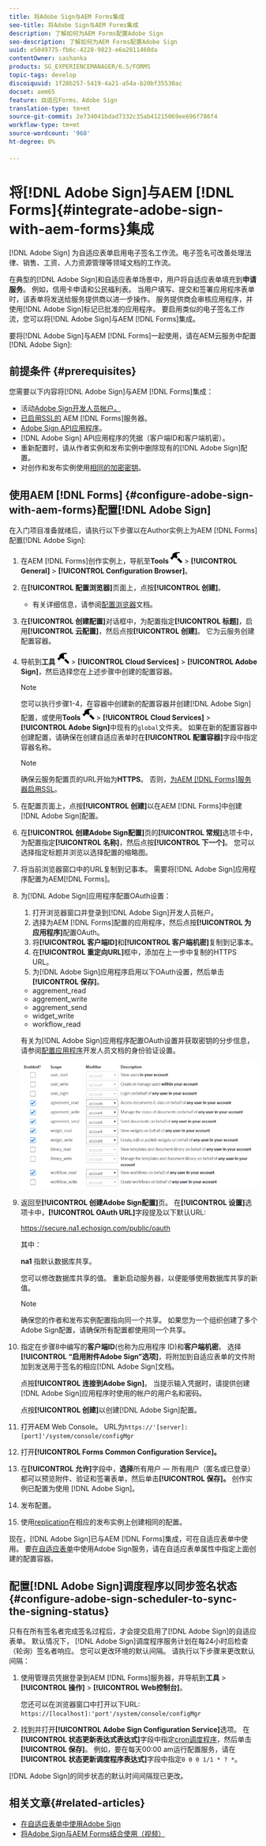 ```yaml
---
title: 将Adobe Sign与AEM Forms集成
seo-title: 将Adobe Sign与AEM Forms集成
description: 了解如何为AEM Forms配置Adobe Sign
seo-description: 了解如何为AEM Forms配置Adobe Sign
uuid: e5049775-fb6c-4228-9823-e6a2811460da
contentOwner: sashanka
products: SG_EXPERIENCEMANAGER/6.5/FORMS
topic-tags: develop
discoiquuid: 1f28b257-5419-4a21-a54a-b20bf35530ac
docset: aem65
feature: 自适应Forms、Adobe Sign
translation-type: tm+mt
source-git-commit: 2e734041bdad7332c35ab41215069ee696f786f4
workflow-type: tm+mt
source-wordcount: '968'
ht-degree: 0%

---
```



# 将[!DNL Adobe Sign]与AEM [!DNL Forms]{#integrate-adobe-sign-with-aem-forms}集成

[!DNL Adobe Sign] 为自适应表单启用电子签名工作流。电子签名可改善处理法律、销售、工资、人力资源管理等领域文档的工作流。

在典型的[!DNL Adobe Sign]和自适应表单场景中，用户将自适应表单填充到&#x200B;**申请服务**。 例如，信用卡申请和公民福利表。 当用户填写、提交和签署应用程序表单时，该表单将发送给服务提供商以进一步操作。 服务提供商会审核应用程序，并使用[!DNL Adobe Sign]标记已批准的应用程序。 要启用类似的电子签名工作流，您可以将[!DNL Adobe Sign]与AEM [!DNL Forms]集成。

要将[!DNL Adobe Sign]与AEM [!DNL Forms]一起使用，请在AEM云服务中配置[!DNL Adobe Sign]:

## 前提条件 {#prerequisites}

您需要以下内容将[!DNL Adobe Sign]与AEM [!DNL Forms]集成：

* 活动[Adobe Sign开发人员帐户。](https://acrobat.adobe.com/us/en/why-adobe/developer-form.html)
* [已启用SSL的](/help/sites-administering/ssl-by-default.md) AEM [!DNL Forms]服务器。
* [Adobe Sign API应用程序](https://www.adobe.io/apis/documentcloud/sign/docs.html#!adobedocs/adobe-sign/master/gstarted/create_app.md)。
* [!DNL Adobe Sign] API应用程序的凭据（客户端ID和客户端机密）。
* 重新配置时，请从作者实例和发布实例中删除现有的[!DNL Adobe Sign]配置。
* 对创作和发布实例使用[相同的加密密钥](/help/sites-administering/security-checklist.md#make-sure-you-properly-replicate-encryption-keys-when-needed)。

## 使用AEM [!DNL Forms] {#configure-adobe-sign-with-aem-forms}配置[!DNL Adobe Sign]

在入门项目准备就绪后，请执行以下步骤以在Author实例上为AEM [!DNL Forms]配置[!DNL Adobe Sign]:

1. 在AEM [!DNL Forms]创作实例上，导航至&#x200B;**Tools** ![hammer](assets/hammer.png) > **[!UICONTROL General]** > **[!UICONTROL Configuration Browser]**。
1. 在&#x200B;**[!UICONTROL 配置浏览器]**&#x200B;页面上，点按&#x200B;**[!UICONTROL 创建]**。
   * 有关详细信息，请参阅[配置浏览器](/help/sites-administering/configurations.md)文档。
1. 在&#x200B;**[!UICONTROL 创建配置]**&#x200B;对话框中，为配置指定&#x200B;**[!UICONTROL 标题]**，启用&#x200B;**[!UICONTROL 云配置]**，然后点按&#x200B;**[!UICONTROL 创建]**。 它为云服务创建配置容器。
1. 导航到&#x200B;**工具** ![hammer](assets/hammer.png) > **[!UICONTROL Cloud Services]** > **[!UICONTROL Adobe Sign]**，然后选择您在上述步骤中创建的配置容器。

   >[!NOTE]
   >
   >您可以执行步骤1-4，在容器中创建新的配置容器并创建[!DNL Adobe Sign]配置，或使用&#x200B;**Tools** ![ hammer](assets/hammer.png) > **[!UICONTROL Cloud Services]** > **[!UICONTROL Adobe Sign]**&#x200B;中现有的`global`文件夹。 如果在新的配置容器中创建配置，请确保在创建自适应表单时在&#x200B;**[!UICONTROL 配置容器]**&#x200B;字段中指定容器名称。

   >[!NOTE]
   确保云服务配置页的URL开始为&#x200B;**HTTPS**。 否则，[为AEM [!DNL Forms]服务器启用SSL](/help/sites-administering/ssl-by-default.md)。

1. 在配置页面上，点按&#x200B;**[!UICONTROL 创建]**&#x200B;以在AEM [!DNL Forms]中创建[!DNL Adobe Sign]配置。
1. 在&#x200B;**[!UICONTROL 创建Adobe Sign配置]**&#x200B;页的&#x200B;**[!UICONTROL 常规]**&#x200B;选项卡中，为配置指定&#x200B;**[!UICONTROL 名称]**，然后点按&#x200B;**[!UICONTROL 下一个]**。 您可以选择指定标题并浏览以选择配置的缩略图。

1. 将当前浏览器窗口中的URL复制到记事本。 需要将[!DNL Adobe Sign]应用程序配置为AEM[!DNL Forms]。

1. 为[!DNL Adobe Sign]应用程序配置OAuth设置：

   1. 打开浏览器窗口并登录到[!DNL Adobe Sign]开发人员帐户。
   1. 选择为AEM [!DNL Forms]配置的应用程序，然后点按&#x200B;**[!UICONTROL 为应用程序]**&#x200B;配置OAuth。
   1. 将&#x200B;**[!UICONTROL 客户端ID]**&#x200B;和&#x200B;**[!UICONTROL 客户端机密]**&#x200B;复制到记事本。
   1. 在&#x200B;**[!UICONTROL 重定向URL]**&#x200B;框中，添加在上一步中复制的HTTPS URL。
   1. 为[!DNL Adobe Sign]应用程序启用以下OAuth设置，然后单击&#x200B;**[!UICONTROL 保存]**。
   * aggrement_read
   * aggrement_write
   * aggrement_send
   * widget_write
   * workflow_read

   有关为[!DNL Adobe Sign]应用程序配置OAuth设置并获取密钥的分步信息，请参阅[配置应用程序](https://www.adobe.io/apis/documentcloud/sign/docs.html#!adobedocs/adobe-sign/master/gstarted/configure_oauth.md)开发人员文档的身份验证设置。

   ![OAuth配置](assets/oauthconfig_new.png)

1. 返回至&#x200B;**[!UICONTROL 创建Adobe Sign配置]**&#x200B;页。 在&#x200B;**[!UICONTROL 设置]**&#x200B;选项卡中，**[!UICONTROL OAuth URL]**&#x200B;字段提及以下默认URL:

   https://secure.na1.echosign.com/public/oauth

   其中：

   **na1** 指默认数据库共享。

   您可以修改数据库共享的值。 重新启动服务器，以便能够使用数据库共享的新值。

   >[!NOTE]
   确保您的作者和发布实例配置指向同一个共享。 如果您为一个组织创建了多个Adobe Sign配置，请确保所有配置都使用同一个共享。

1. 指定在步骤8中编写的&#x200B;**客户端ID**(也称为应用程序 ID)和&#x200B;**客户端机密**。 选择&#x200B;**[!UICONTROL “启用附件Adobe Sign”选项]**，将附加到自适应表单的文件附加到发送用于签名的相应[!DNL Adobe Sign]文档。

   点按&#x200B;**[!UICONTROL 连接到Adobe Sign]**。 当提示输入凭据时，请提供创建[!DNL Adobe Sign]应用程序时使用的帐户的用户名和密码。

   点按&#x200B;**[!UICONTROL 创建]**&#x200B;以创建[!DNL Adobe Sign]配置。

1. 打开AEM Web Console。 URL为`https://'[server]:[port]'/system/console/configMgr`
1. 打开&#x200B;**[!UICONTROL Forms Common Configuration Service]。**
1. 在&#x200B;**[!UICONTROL 允许]**&#x200B;字段中，**选择**&#x200B;所有用户 — 所有用户（匿名或已登录）都可以预览附件、验证和签署表单，然后单击&#x200B;**[!UICONTROL 保存]。** 创作实例已配置为使用 [!DNL Adobe Sign]。
1. 发布配置。
1. 使用[replication](https://docs.adobe.com/content/help/en/experience-manager-65/deploying/configuring/replication.html)在相应的发布实例上创建相同的配置。

现在，[!DNL Adobe Sign]已与AEM [!DNL Forms]集成，可在自适应表单中使用。 要[在自适应表单](../../forms/using/working-with-adobe-sign.md#configure-adobe-sign-for-an-adaptive-form)中使用Adobe Sign服务，请在自适应表单属性中指定上面创建的配置容器。



## 配置[!DNL Adobe Sign]调度程序以同步签名状态{#configure-adobe-sign-scheduler-to-sync-the-signing-status}

只有在所有签名者完成签名过程后，才会提交启用了[!DNL Adobe Sign]的自适应表单。 默认情况下， [!DNL Adobe Sign]调度程序服务计划在每24小时后检查（轮询）签名者响应。 您可以更改环境的默认间隔。 请执行以下步骤来更改默认间隔：

1. 使用管理员凭据登录到AEM [!DNL Forms]服务器，并导航到&#x200B;**工具** > **[!UICONTROL 操作]** > **[!UICONTROL Web控制台]**。

   您还可以在浏览器窗口中打开以下URL:
   `https://[localhost]:'port'/system/console/configMgr`

1. 找到并打开&#x200B;**[!UICONTROL Adobe Sign Configuration Service]**&#x200B;选项。 在&#x200B;**[!UICONTROL 状态更新表达式表达式]**&#x200B;字段中指定[cron调度程序](https://en.wikipedia.org/wiki/Cron#CRON_expression)，然后单击&#x200B;**[!UICONTROL 保存]**。 例如，要在每天00:00 am运行配置服务，请在&#x200B;**[!UICONTROL 状态更新调度程序表达式]**&#x200B;字段中指定`0 0 0 1/1 * ? *`。

[!DNL Adobe Sign]的同步状态的默认时间间隔现已更改。

## 相关文章{#related-articles}

* [在自适应表单中使用Adobe Sign](../../forms/using/working-with-adobe-sign.md)
* [将Adobe Sign与AEM Forms结合使用（视频）](https://helpx.adobe.com/experience-manager/kt/forms/using/adobe-sign-integration-feature-video.html)


